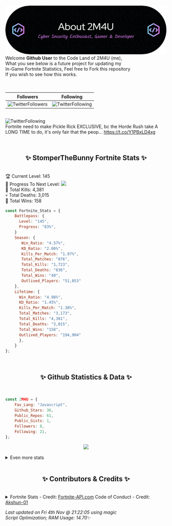 
  ![Header](./src/github-banner.png)
  <br>
  Welcome **Github User** to the Code Land of 2M4U (me),<br>
  What you see below is a future project for updating my<br>
  In-Game Fortnite Statistics, Feel free to Fork this repository<br>
  If you wish to see how this works.
  <br><br>
  <br>
  
  | Followers  | Following |
  | ---------- |:---------:|
  | ![TwitterFollowers](https://img.shields.io/badge/Twitter%20Followers-80-blue)  | ![TwitterFollowing](https://img.shields.io/badge/Twitter%20Following-218-blue)  |


  <br>![TwitterFollowing](https://img.shields.io/badge/Latest%20Tweet--blue)<br>
  Fortnite need to make Pickle Rick EXCLUSIVE, bc the Horde Rush take A LONG TIME to do, it's only fair that the peop… https://t.co/Y1PBxLD4xg
   
  <br><h2 align="center"> ✨ StomperTheBunny Fortnite Stats ✨</h2><br>
  🏆 Current Level: 145<br>
  🎉 Progress To Next Level: ![](https://geps.dev/progress/83)<br>
  🎯 Total Kills: 4,381<br>
  💀 Total Deaths: 3,015<br>
  👑 Total Wins: 158<br>

```js
const Fortnite_Stats = {
    Battlepass: {
      Level: "145",
      Progress: "83%",    
    }
    Season: { 
       Win_Ratio: "4.57%",
       KD_Ratio: "2.06%",
       Kills_Per_Match: "1.97%",
       Total_Matches: "876",
       Total_Kills: "1,723",
       Total_Deaths: "836",
       Total_Wins: "40",
       Outlived_Players: "51,053"
    },
    Lifetime: {
      Win_Ratio: "4.98%",
      KD_Ratio: "1.45%",
      Kills_Per_Match: "1.38%",
      Total_Matches: "3,173",
      Total_Kills: "4,381",
      Total_Deaths: "3,015",
      Total_Wins: "158",
      Outlived_Players: "194,904"
      },
    }
}; 
```


<br><h2 align="center"> ✨ Github Statistics & Data ✨</h2><br>

```js
const 2M4U = {
    Fav_Lang: "Javascript",
    Github_Stars: 36,
    Public_Repos: 61,
    Public_Gists: 1,
    Followers: 8,
    Following: 21,
}; 
```

<p align="center">
<img src="https://github-readme-streak-stats.herokuapp.com/?user=2M4U&theme=tokyonight">
</p>
<details>
  <summary>
      Even more stats
  </summary>
  <p align="center">
    <img src="https://github-profile-trophy.vercel.app/?username=2M4U&theme=dracula">
    <img src="https://github-readme-stats.vercel.app/api?username=2M4U&theme=tokyonight&count_private=true&show_icons=true&include_all_commits=true">
  </p>
</details>
<br><h2 align="center"> ✨ Contributors & Credits ✨</h2><br>
<details>
  <summary>
      Fortnite Stats - Credit: <a href="https://fortnite-api.com/?utm_source=github.com/2M4U/2M4U">Fortnite-API.com</a>
      Code of Conduct - Credit: <a href="https://github.com/Akshun-01">Akshun-01</a>
  </summary>
</details>

<!-- Last updated on Fri Nov 04 2022 21:22:05 GMT+0000 (Coordinated Universal Time) ;-;-->
<i>Last updated on  Fri 4th Nov @ 21:22:05 using magic<br>
Script Optimization; RAM Usage: 14.70</i>✨